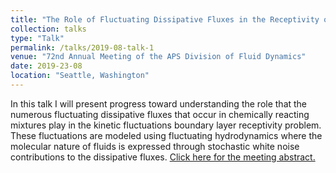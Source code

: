 ```yaml
---
title: "The Role of Fluctuating Dissipative Fluxes in the Receptivity of High-Speed Chemically Reacting Boundary Layers in Binary Mixtures to Kinetic Fluctuations"
collection: talks
type: "Talk"
permalink: /talks/2019-08-talk-1
venue: "72nd Annual Meeting of the APS Division of Fluid Dynamics"
date: 2019-23-08
location: "Seattle, Washington"
---
```


In this talk I will present progress toward understanding the role that the numerous fluctuating dissipative fluxes that occur in chemically reacting mixtures play in the kinetic fluctuations boundary layer receptivity problem. These fluctuations are modeled using fluctuating hydrodynamics where the molecular nature of fluids is expressed through stochastic white noise contributions to the dissipative fluxes. [Click here for the meeting abstract.](http://meetings.aps.org/Meeting/DFD19/Session/B34.7)

